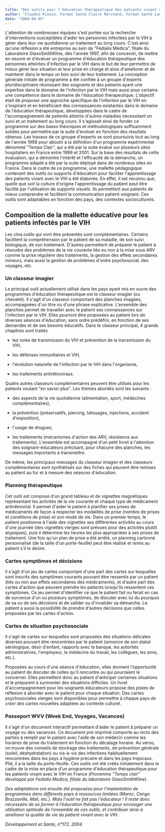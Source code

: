 ```yaml
---
title: "Des outils pour l'éducation thérapeutique des patients vivant avec le VIH"
author: "Claudie Pinosa, Format Santé Claire Marchand, Format Santé Laurianne Beauvais, Fondation d'Entreprise GlaxoSmithKline France"
date: "2004-04-05"
---
```


<div class="teaser"><p>L'attention de nombreuses équipes s'est portée sur la recherche d'interventions susceptibles d'aider les personnes infectées par le VIH à gérer dans leur vie quotidienne un traitement au long cours. C'est ainsi qu'une réflexion a été entreprise au sein de "Fédialis Médica", filiale du Laboratoire GlaxoSmithKline, dés l'année 1997, afin de concevoir, de mettre en oeuvre et d'évaluer un programme d'éducation thérapeutique des personnes atteintes d'infection par le VIH dans le but de leur permettre de mieux gérer leur situation et leur prise en charge et ainsi d'améliorer et de maintenir dans le temps un bon suivi de leur traitement. La conception générale initiale de programme a été confiée à un groupe d'experts pluridisciplinaire réunissant des soignants et des patients ayant une expertise dans le domaine de l'infection par le VIH mais aussi pour certains une compétence dans le domaine de l'éducation thérapeutique. L'objectif était de proposer une approche spécifique de l'infection par le VIH en s'inspirant et en bénéficiant des connaissances existantes dans le domaine de l'éducation thérapeutique, développées dans le cadre de l'accompagnement de patients atteints d'autres maladies nécessitant un suivi et un traitement au long cours. Il s'agissait ainsi de fonder ce programme sur des bases théoriques et méthodologiques suffisamment solides pour permettre par la suite d'évoluer en fonction des résultats obtenus. Les travaux de ce groupe d'experts se sont poursuivis tout au long de l'année 1998 pour aboutir à la définition d'un programme expérimental dénommé "Temps Clair", qui a été par la suite évalué sur plusieurs sites hospitaliers en France entre 1999 et 2001. Sur la base des résultats de cette évaluation, qui a démontré l'intérêt et l'efficacité de la démarche, un programme adapté a été par la suite déployé dans de nombreux sites en France. Dans le cadre de ce programme, une mallette pédagogique contenant des outils ou supports d'éducation pour faciliter l'apprentissage des patients vivant avec le VIH a été élaborée. En effet, il est reconnu que, quelle que soit la culture d'origine l'apprentissage du patient peut être facilité par l'utilisation de supports visuels. Ils permettent aux patients de mieux comprendre et facilitent la communication patient-soignant. Ces outils sont adaptables en fonction des pays, des contextes socioculturels.</p></div>

## Composition de la mallette éducative pour les patients infectés par le VIH

Les cinq outils qui vont être présentés sont complémentaires. Certains facilitent la compréhension par le patient de sa maladie, de son suivi biologique, de son traitement. D'autres permettent de préparer le patient à résoudre des problèmes de la vie courante liés ou non à la mise sous ARV comme la prise régulière des traitements, la gestion des effets secondaires mineurs, mais aussi la gestion de problèmes d'ordre psychosocial, des voyages, etc.

### Un classeur imagier

Le principal outil actuellement utilisé dans les pays ayant mis en ouvre des programmes d'éducation thérapeutique est le classeur imagier (ou chevalet). Il s'agit d'un classeur comportant des planches imagées, accompagnées d'un titre ou d'une phrase explicative. L'ensemble des planches permet de travailler avec le patient ses connaissances sur l'infection par le VIH. Elles pourront être proposées au patient lors de diverses séances d'éducation, sans ordre prédéfini, en fonction de ses demandes et de ses besoins éducatifs. Dans le classeur principal, 4 grands chapitres sont traités

- les voies de transmission du VIH et prévention de la transmission du VIH,

- les défenses immunitaires et VIH,

- l'évolution naturelle de l'infection par le VIH dans l'organisme,

- les traitements antirétroviraux.

Quatre autres classeurs complémentaires peuvent être utilisés pour les patients voulant "en savoir plus". Les thèmes abordés sont les suivants :

- des aspects de la vie quotidienne (alimentation, sport, médecines complémentaires),

- la prévention (préservatifs, piercing, tatouages, injections, accident d'exposition),

- l'usage de drogues,

- les traitements (mécanismes d'action des ARV, résistance aux traitements). L'ensemble est accompagné d'un petit livret à l'attention des soignant-éducateurs précisant, pour chacune des planches, les messages importants à transmettre.

De même, les principaux messages du classeur imagier et des classeurs complémentaires sont synthétisés sur des fiches qui peuvent être remises au patient au fur et à mesure des séances d'éducation.

### Planning thérapeutique

Cet outil est composé d'un grand tableau et de vignettes magnétiques représentant les activités de la vie courante et chaque type de médicament antirétroviral. Il permet d'aider le patient à planifier ses prises de médicaments de façon à respecter les modalités de prise (nombre de prises et conditions de prise) et son mode de vie. Dans un premier temps, le patient positionne à l'aide des vignettes ses différentes activités au cours d'une journée (des vignettes vierges sont prévues pour des activités plutôt atypiques), puis il détermine les heures les plus appropriées à ses prises de traitement. Une fois qu'un plan de prise a été arrêté, un planning cartonné personnalisé (de la taille d'un porte-feuille) peut être réalisé et remis au patient s'il le désire.

### Cartes symptômes et décisions

Il s'agit d'un jeu de cartes comportant d'une part des cartes sur lesquelles sont inscrits des symptômes courants pouvant être ressentis par un patient (liés ou non aux effets secondaires des médicaments), et d'autre part des cartes d'action que peuvent prendre les patients lorsqu'ils ressentent ces symptômes. Ce jeu permet d'identifier ce que le patient fait ou ferait en cas de survenue d'un ou plusieurs symptômes, de discuter avec lui du pourquoi de sa ou de ses décisions et de valider ou d'invalider sa démarche. Le patient a aussi la possibilité de prendre d'autres décisions que celles proposées par les cartes d'action.

### Cartes de situation psychosociale

Il s'agit de cartes sur lesquelles sont proposées des situations délicates diverses pouvant être rencontrées par le patient (annonce de son statut sérologique, désir d'enfant, rapports avec la banque, les autorités administratives, l'employeur, la médecine du travail, les collègues, les amis, etc.).

Proposées au cours d'une séance d'éducation, elles donnent l'opportunité au patient de discuter de celles qu'il rencontre ou qui pourraient le concerner. Elles permettent donc au patient d'anticiper certaines situations et le préparent à surmonter des situations difficiles. Un livret d'accompagnement pour les soignants éducateurs propose des pistes de réflexion à aborder avec le patient pour chaque situation. Des cartes psychosociales vierges sont disponibles pour permettre à chaque pays *de créer des* cartes nouvelles adaptées au contexte culturel.

### Passeport WVV (Week End, Voyages, Vacances)

Il s'agit d'un document interactif permettant d'aider le patient à préparer un voyage ou des vacances. Ce document pré-imprimé comporte au recto des parties à remplir par le patient avec l'aide de son médecin comme les horaires de prise du traitement en fonction du décalage horaire. Au verso, on trouve des conseils de stockage des traitements, de prévention générale (soleil, déshydratation) ou vis-à-vis des infections habituellement rencontrées dans les pays à hygiène précaire et dans les pays tropicaux. Plié, il a la taille du porte-feuille. Ces outils ont été créés initialement dans le cadre de la mise en place d'un programme d'éducation thérapeutique pour les patients vivant avec le VIH en France (*Proramme "Temps clair" développé par Fedialis Medica, filiale du laboratoire GiaxoSmithKline*).

*Des adaptations ont ensuite été proposées pour l'implantation de programmes dans différents pays à ressources limitées (Maroc, Congo Brazzaville, Mali, etc.). Mais l'outil ne fait pas l'éducateur ! Il reste donc nécessaire de se former à l'éducation thérapeutique pour envisager une utilisation optimale de l'ensemble de ces outils, et contribuer ainsi à améliorer la qualité de vie du patient vivant avec le VIH.*

*Développement et Santé, n°172, 2004*
